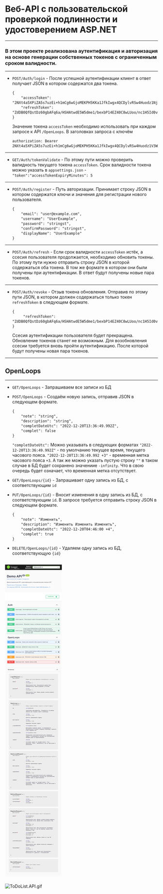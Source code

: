 # Веб-API с пользовательской проверкой подлинности и удостоверением ASP.NET
---
### В этом проекте реализована аутентификация и авторизация на основе генерации собственных токенов с ограниченным сроком валидности.
---
+   `POST/Auth/login` - После успешной аутентификации клиент в ответ получает JSON в котором содержатся два токена.
    ```
    {
        "accessToken": "2NXt4a5XPiZA5s7uzEi+h1mCg6wGjoMEKPH5KKa1JfkIwgx4QCDylvRSw4Huodz1NjOTjolyopsVPoF4RNXpMOzEJJIWAXwD7R5AKL4L6T0nqwWJKRuWrQ8wyXtwax3xixtfVphUTW9eL7Fns6/2rusaVp4GF7xAsXYm/fjoV+TkIzFVrmlT/02GXAYqg3ZMIbZxf/cOueFyhii4li+yDgew0Ip6KmV94+bEdyrM0BJdRNMJNsuCWeyvPeOkmZAQt6vfXx7YWHmUNRFrSlWFLJiLzaRjVJSh24UfP2gM+dHcM2VQh4NLqw/yYRyLhuxnQTv85nfGNjMx+Vnqz8FERWugapJqC+jCfRS3azyqRu65JGf3mBMiMMn21lzAxISkLB9law3LFizXWDmc0NszxpAgUmv86stteTc0JUjxjco=",
        "refreshToken": "ZdDB0QfQstDz60gbAFq6a/HSHAtwdE5W5dme1/bexbP14EZ40C8wLUoo/nc1H5Id0vMk2EIofCb7hCUXOXKGyw=="
    }
    ```
    Значение токена `accessToken` необходимо использовать при каждом запросе к API `/OpenLoops`. В заголовках запроса с ключём
    ```
    authorization: Bearer 2NXt4a5XPiZA5s7uzEi+h1mCg6wGjoMEKPH5KKa1JfkIwgx4QCDylvRSw4Huodz1V3WKbWq/yN03h8eYPkHysLtE9PoWnPfgGkHXwYreX28p3nmw/Jej4N3NFmfMVoYc3k8j0wxMwZdgHmFNx7DdkRTe1nkdbbTNKeWVgt7XYAYNaHRoTd+aYxZXyekrilupIspd8WLlRkeriqmAQMr8ajotvIHsxq0SvrzQpElxBaCCunB8xS6w+iAtpqlohU/2t+hDCtAAX2w9Q+hRl1Di5q4L8ej27qTFhYf36hupKxL/aGwfT6W4kMxiXw4vQI8c29RhGyd2q5C17EEC2ZMMfJILWNJDBwkGgCVzTiwLbQA9ndBz5KMt70Gm3BtgDyfeIVQuoJFcEBu2uZ9uwhgCQrnePEKdGSOWUQG1BlySmXs=
    ```
---
+   `GET/Auth/tokenValidate` - По этому пути можно проверить валидность текущего токена `accessToken`. Срок валидности токена можно указать в `appsettings.json` - `"token":"accessTokenExpiryMinutes": 5`
---
+   `POST/Auth/register` - Путь авторизации. Принимает строку JSON в котором содержатся ключи и значения для регистрации нового пользователя. 
    ```
    {
        "email": "user@example.com",
        "username": "UserExample",
        "password": "stringst",
        "confirmPassword": "stringst",
        "displayName": "UserExample"
    }
    ```
---
+   `POST/Auth/refresh` - Если срок валидности `accessToken` истёк, а ссесия пользователя продолжается, необходимо обновить токены. По этому пути нужно отправить строку JSON в которой содержаться оба токена. В том же формате в котором они были получены при аутентификации. В ответ будут получены новые пара токенов.
---
+   `POST/Auth/revoke` - Отзыв токена обновления. Отправив по этому пути JSON, в котором должен содержаться только токен `refreshToken` в следующем формате.
    ```
    {
         "refreshToken": "ZdDB0QfQstDz60gbAFq6a/HSHAtwdE5W5dme1/bexbP14EZ40C8wLUoo/nc1H5Id0vMk2EIofCb7hCUXOXKGyw=="
    }
    ```
    Ссесия аутентификации пользователя будет прекращена. Обновление токенов станет не возможным. Для возобновления ссесии требуется вновь пройти аутентификацию. После которой будут получены новая пара токенов.
---

##   OpenLoops
---
+   `GET/OpenLoops` - Запрашиваем все записи из БД

+   `POST/OpenLoops` - Создаём новую запись, отправив JSON в следующем формате.
    ```
    {
        "note": "string",
        "description": "string",
        "сompletDateUtc": "2022-12-20T13:36:49.992Z",
        "сomplet": false
    }
    ```
    `"сompletDateUtc":` Можно указывать в следующих форматах `"2022-12-20T13:36:49.992Z"` - по умолчанию текущее время, текущего часового пояса. `"2022-12-20T13:36:49.992 +3"` - временная метка часового пояса `+3`.
    А так же можно указать пустую строку `""` в таком случае в БД будет сохранено значениие `-infinity`. Что в свою очередь будет означает, что временная метка отсутствует.

+   `GET/OpenLoops/{id}` - Запрашивает одну запись из БД, с соответствующим `id`

+   `PUT/OpenLoops/{id}` - Вносит изменения в одну запись из БД, с соответствующим `id`. В запросе требуется отправить строку JSON в следующем формате.
    ```
    {
        "note": "Изменить",
        "description": "Изменить Изменить Изменить",
        "сompletDateUtc": "2022-12-20T04:46:00 +4",
        "сomplet": true
    }
    ```
+   `DELETE/OpenLoops/{id}` - Удаляем одну запись из БД, соответствующую `{id}`

![ToDoList.API.jpeg](ToDoList.API.jpeg)
---
![ToDoList.API.gif](ToDoList.API.gif)